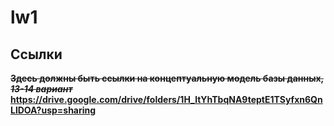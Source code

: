 # lw1  

## Ссылки

~~**Здесь должны быть ссылки на концептуальную модель базы данных, _13-14 вариант_**~~
**https://drive.google.com/drive/folders/1H_ltYhTbqNA9teptE1TSyfxn6QnLlDOA?usp=sharing**
